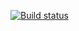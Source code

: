[![Build status](https://ci.appveyor.com/api/projects/status/5brtfqiv1hfdrf0r?svg=true)](https://ci.appveyor.com/project/drswap/autotesting-3)

